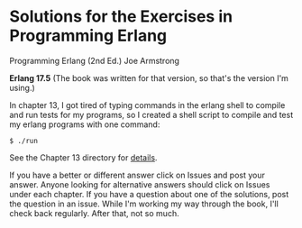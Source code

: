 # Solutions for the Exercises in Programming Erlang
Programming Erlang (2nd Ed.) Joe Armstrong

**Erlang 17.5**  (The book was written for that version, so that's the version I'm using.)

In chapter 13, I got tired of typing commands in the erlang shell to compile and run tests for my programs, so I created a shell script to compile and test my erlang programs with one command:
```
$ ./run
```
See the Chapter 13 directory for [details](https://github.com/7stud/Programming-Erlang-Exercises-Solutions-Answers/blob/master/Chapter%2013/_running_programs.md).

If you have a better or different answer click on Issues and post your answer.  Anyone looking for alternative answers should click on Issues under each chapter.  If you have a question about one of the solutions, post the question in an issue.  While I'm working my way through the book, I'll check back regularly.  After that, not so much.
